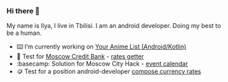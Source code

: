 ### Hi there 👋
My name is Ilya, I live in Tbilisi. I am an android developer. Doing my best to be a human.

- ⌨️ I’m currently working on [Your Anime List (Android/Kotlin)](https://github.com/Ridje/YourAnimeList)
- 🏢 Test for [Moscow Credit Bank](https://mkb.ru/) - [rates getter](https://github.com/Ridje/mkb_test)
- :basecamp: Solution for Moscow City Hack - [event calendar](https://github.com/Ridje/msh_02)
- 🪙 Test for a position android-developer [compose currency rates](https://github.com/Ridje/bettingCurrencyTest)
